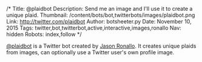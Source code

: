 /*
Title: @plaidbot
Description: Send me an image and I'll use it to create a unique plaid.
Thumbnail: /content/bots/bot,twitterbots/images/plaidbot.png
Link: http://twitter.com/plaidbot
Author: botsheeter.py
Date: November 10, 2015
Tags: twitter,bot,twitterbot,active,interactive,images,ronallo
Nav: hidden
Robots: index,follow
*/

[@plaidbot](https://twitter.com/plaidbot) is a Twitter bot created by [Jason Ronallo](https://twitter.com/ronallo). It creates unique plaids from images, can optionally use a Twitter user's own profile image.

